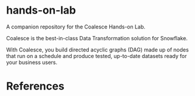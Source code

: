# hands-on-lab
A companion repository for the Coalesce Hands-on Lab.

Coalesce is the best-in-class Data Transformation solution for Snowflake.

With Coalesce, you build directed acyclic graphs (DAG) made up of nodes that run on a schedule and produce tested, up-to-date datasets ready for your business users.

# References
